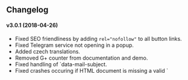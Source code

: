 ## Changelog

#### v3.0.1 (2018-04-26)
  * Fixed SEO friendliness by adding `rel="nofollow"` to all button links.
  * Fixed Telegram service not opening in a popup.
  * Added czech translations.
  * Removed G+ counter from documentation and demo.
  * Fixed handling of `data-mail-subject.
  * Fixed crashes occuring if HTML document is missing a valid `<title> tag.
  * Fixed typo in documentation.
  * Improved distinguishability of reddit icon.
  * Improved translations and translation documentation.
  * Added smaller share button variants.
  * Added Flipboard service.
  * Updated Font Awesome to version 5 (free 1.0.3).
  * Improved default service list documentation.
  * Fixed compatibility with Bootstrap 4.
  * Fixed reddit icon.
  * See changes @https://github.com/heiseonline/shariff/blob/develop/CHANGELOG.md

#### v2.1.2 (2018-02-04)
  * Just some Updates with Shariff CSS & JS Files..
  * See changes @https://github.com/heiseonline/shariff/blob/master/CHANGELOG.md

#### v1.24.1 (2016-12-06)
  * Just some Updates with Shariff CSS & JS Files..
  * See changes @https://github.com/heiseonline/shariff/blob/master/CHANGELOG.md

#### v1.24.0.2 (2016-10-09)
  * Updating the Xenforo AddOn. There is nothing new with Shariff.
   * [NEW] Options rewrite
   * [NEW] Changing CDN Services
   * [ADD] Option to load CSS/JS locally
   * [FIXED] Bugs in file path

#### v1.24.0.1 (2016-09-20)
  * Updating the Xenforo AddOn. There is nothing new with Shariff.
   * [NEW] Options rewrite
   * [NEW] Changing CDN Services
   * [ADD] Option to load CSS/JS locally

#### v1.24.0 (2016-07-10)
  * Updating to Shariff 1.24.0 with new services and fixed bugs.
  * Fix flexbox bug for Safari (yellowled)
  * Add Weibo, Tencent-Weibo, Qzone services.
  * Fix bug with XFMG image/video view

#### v1.23.1
  * Update Readme.md
  * Renamed and set Version to Shariff Version

#### v1.0.2 (2015-06-21)
  * fixed directory for backend to show counter

#### v1.0.1 (2015-06-20)
  * fixed view in xenMiG Portal Widget

#### v1.0.0 (2015-06-20)
  * Integration in Xenforo 1.4
  * Integration for xenMiG Portal 1.0.1
